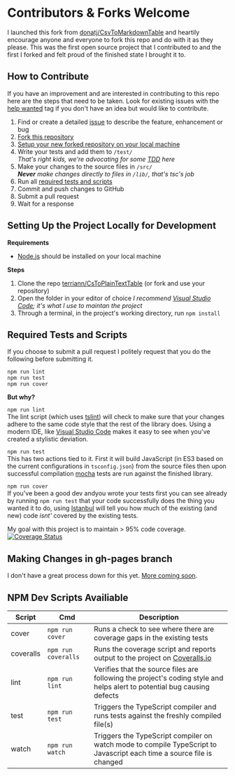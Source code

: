 # Contributors & Forks Welcome

I launched this fork from [donatj/CsvToMarkdownTable](https://github.com/donatj/CsvToMarkdownTable) and heartily encourage anyone and everyone to fork this repo and do with it as they please. This was the first open source project that I contributed to and the first I forked and felt proud of the finished state I brought it to.

## How to Contribute

If you have an improvement and are interested in contributing to this repo here are the steps that need to be taken. Look for existing issues with the [help wanted](https://github.com/terriann/CsvToPlainTextTable/labels/help%20wanted) tag if you don't have an idea but would like to contribute.

1. Find or create a detailed [issue](https://github.com/terriann/CsvToPlainTextTable/issues) to describe the feature, enhancement or bug
2. [Fork this repository](https://help.github.com/articles/fork-a-repo/)
3. [Setup your new forked repository on your local machine](#setting-up-the-project-locally-for-development)
4. Write your tests and add them to `/test/`  
_That's right kids, we're advocating for some [TDD](https://en.wikipedia.org/wiki/Test-driven_development) here_
5. Make your changes to the source files in `/src/`  
_**Never** make changes directly to files in `/lib/`, that's tsc's job_
6. Run all [required tests and scripts](#required-tests-and-scripts)
7. Commit and push changes to GitHub
8. Submit a pull request
9. Wait for a response

## Setting Up the Project Locally for Development

**Requirements**
* [Node.js](https://nodejs.org/en/) should be installed on your local machine

**Steps**
1. Clone the repo [terriann/CsToPlainTextTable](https://github.com/terriann/CsvToPlainTextTable) (or fork and use your repository)
2. Open the folder in your editor of choice
_I recommend [Visual Studio Code](https://code.visualstudio.com/); it's what I use to maintan the project_
3. Through a terminal, in the project's working directory, run `npm install`

## Required Tests and Scripts

If you choose to submit a pull request I politely request that you do the following before submitting it.

    npm run lint
    npm run test
    npm run cover

**But why?**

`npm run lint`  
The lint script (which uses [tslint](https://github.com/palantir/tslint)) will check to make sure that your changes adhere to the same code style that the rest of the library does. Using a modern IDE, like [Visual Studio Code](https://code.visualstudio.com/) makes it easy to see when you've created a stylistic deviation.

`npm run test`  
This has two actions tied to it. First it will build JavaScript (in ES3 based on the current configurations in `tsconfig.json`) from the source files then upon successful compilation [mocha](https://github.com/mochajs/mocha) tests are run against the finished library.

`npm run cover`  
If you've been a good dev andyou wrote your tests first you can see already by running `npm run test` that your code successfully does the thing you wanted it to do, using [Istanbul](https://github.com/gotwarlost/istanbul) will tell you how much of the existing (and new) code _isnt'_ covered by the existing tests.

My goal with this project is to maintain > 95% code coverage.    
[![Coverage Status](https://coveralls.io/repos/github/terriann/CsvToPlainTextTable/badge.svg?branch=code-coverage)](https://coveralls.io/github/terriann/CsvToPlainTextTable?branch=code-coverage)

## Making Changes in gh-pages branch

I don't have a great process down for this yet. [More coming soon](https://github.com/terriann/CsvToPlainTextTable/issues/6).


## NPM Dev Scripts Availiable

| Script    | Cmd                 | Description                                                                                                              | 
|-----------|---------------------|--------------------------------------------------------------------------------------------------------------------------| 
| cover     | `npm run cover`     | Runs a check to see where there are coverage gaps in the existing tests                                                  | 
| coveralls | `npm run coveralls` | Runs the coverage script and reports output to the project on [Coveralls.io](https://coveralls.io)                       | 
| lint      | `npm run lint`      | Verifies that the source files are following the project's coding style and helps alert to potential bug causing defects | 
| test      | `npm run test`      | Triggers the TypeScript compiler and runs tests against the freshly compiled file(s)                                     | 
| watch     | `npm run watch`     | Triggers the TypeScript compiler on watch mode to compile TypeScript to Javascript each time a source file is changed    | 
